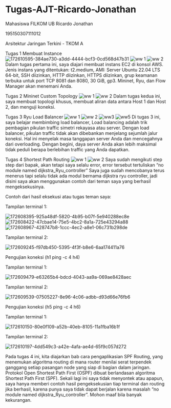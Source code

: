 # Tugas-AJT-Ricardo-Jonathan
Mahasiswa FILKOM UB
Ricardo Jonathan

195150307111012

Arsitektur Jaringan Terkini - TKOM A

Tugas 1 Membuat Instance
![172610595-384ae730-a3dd-4444-bcf3-0cd568d47b31](https://user-images.githubusercontent.com/90437038/172729761-508ad22f-c837-49d4-aa1b-362e3a3bcf98.png)
![ww 1](https://user-images.githubusercontent.com/90437038/172726677-eb5c9a35-d706-433b-92bf-aa98487aebd6.PNG)
![ww 2](https://user-images.githubusercontent.com/90437038/172726688-7f026a0c-ad8c-48da-b3e9-fe00e3f97b2c.PNG)
Dalam tugas pertama ini, saya diajari membuat instans EC2 di konsol AWS. Jenis instans yang ditentukan: t2.medium, AMI: Server Ubuntu  22.04 LTS 64-bit, SSH diizinkan, HTTP diizinkan, HTTPS diizinkan, grup keamanan terbuka untuk port TCP  8081 dan 8080, 30 GiB, gp3. Mininet, Ryu, dan Flow Manager akan menemani Anda.

Tugas 2 Mininet Custom Topology
![ww 1](https://user-images.githubusercontent.com/90437038/172727187-f4dcffdc-3491-4255-bb2a-51389f7228a3.PNG)
![ww 2](https://user-images.githubusercontent.com/90437038/172727196-d931917c-b41f-41f9-8c1d-5b22af1bd4ec.PNG)
Dalam tugas kedua ini, saya membuat topologi khusus, membuat aliran data antara Host 1 dan Host 2, dan menguji koneksi.

Tugas 3 Ryu Load Balancer
![ww 1](https://user-images.githubusercontent.com/90437038/172727765-0bd3ecd9-83a0-4d64-a42c-68858a9f12a7.PNG)
![ww 2](https://user-images.githubusercontent.com/90437038/172727775-aa658cc1-9c20-4bc2-8cf1-45785c708939.PNG)
![ww3](https://user-images.githubusercontent.com/90437038/172727793-8c3da472-169b-4193-8f32-a3e5e69c7d1f.PNG)
![ww5](https://user-images.githubusercontent.com/90437038/172727804-ebcafa8a-2965-47ba-959b-cf61aa0399da.PNG)
Di tugas 3 ini, saya belajar membimbing load balancer, Load balancing adalah trik pembagian pikulan traffic simetri rekayasa atau server. Dengan load balancer, pikulan traffic tidak akan dibebankan menjelang sejumlah jalur koneksi. Hal ini menyelak masa tanggapan server Anda dan mencegahnya dari overloading. Dengan begini, daya server Anda akan lebih maksimal tidak peduli berapa berlebihan traffic yang Anda dapatkan.

Tugas 4 Shortest Path Routing
![ww 1](https://user-images.githubusercontent.com/90437038/172729245-ddb7d117-8cd0-4d86-a0e9-3e00c06d060c.PNG)
![ww 2](https://user-images.githubusercontent.com/90437038/172729250-70b38b28-9355-40d9-898b-8c82b53d2426.PNG)
Saya sudah mengikuti step step dari bapak, akan tetapi saya selalu error, error tersebut tertuliskan “no module named dijkstra_Ryu_controller” 
Saya juga sudah mencobanya terus menerus tapi selalu tidak ada modul bernama dijkstra ryu controller, jadi disini saya akan menggunakan contoh dari teman saya yang berhasil mengeksekusinya.

Contoh dari hasil eksekusi atau tugas teman saya:

Tampilan terminal 1:

![172608395-925a48df-5820-4b95-b07f-5e940288ec8e](https://user-images.githubusercontent.com/90437038/172729805-8eac5aa8-3d9f-4aa6-8332-9d4cd657d1fc.png)
![172608422-47cbae14-75e5-4bc2-8a1a-725e43294a88](https://user-images.githubusercontent.com/90437038/172729820-bf6cca72-8a25-4d87-8e66-58e19ac49d8b.png)
![172608967-428747b8-1ccc-4ec2-a8e1-06c731b298de](https://user-images.githubusercontent.com/90437038/172729829-8b6ec585-0da3-481c-bd82-922d1ecbf1a9.png)

Tampilan terminal 2:

![172609245-f97db450-5395-4f3f-b8e6-6aa174411a76](https://user-images.githubusercontent.com/90437038/172729880-07c2419c-1cf2-4438-b816-cf3060290bfe.png)

Pengujian koneksi (h1 ping -c 4 h4)


Tampilan terminal 1:

![172609479-e63265b4-bdcd-4043-aa9a-069ae8428aec](https://user-images.githubusercontent.com/90437038/172729934-9d3bb1e1-ca42-42b2-8a31-f39f9206fe0a.png)

Tampilan terminal 2:

![172609539-07505227-8e96-4c06-adbb-d93d66e76fb6](https://user-images.githubusercontent.com/90437038/172729978-3a05ee4d-c1cd-4cd7-ac32-c7dc82303ad2.png)

Pengujian koneksi (h5 ping -c 4 h6)


Tampilan terminal 1:

![172610150-80e0f109-a52b-40eb-8105-11a1fba16b1f](https://user-images.githubusercontent.com/90437038/172730025-a5d01c60-92b0-4efb-86b1-ef2195dca09b.png)

Tampilan terminal 2:

![172610197-4dd549c3-a42e-4afa-ae4d-65f9c057d272](https://user-images.githubusercontent.com/90437038/172730047-d036873d-de3f-406b-8fbd-0bd5c94e9a57.png)

Pada tugas 4 ini, kita diajarkan bab cara pengaplikasian SPF Routing, yang menemukan algoritma routing di mana router menilai serat terpendek ganggang setiap pasangan node yang siap di bagian dalam jaringan. Protokol Open Shortest Path First (OSPF) dibuat berlandasan algoritma Shortest Path First (SPF).
Sekali lagi ini saya tidak menyontek atau apapun, saya hanya memberi contoh hasil pengeksekusian tiap terminal dan routing jika berhasil, karena punya saya tidak dapat berjalan karena masalah “no module named dijkstra_Ryu_controller”. Mohon maaf bila banyak kekurangan.
